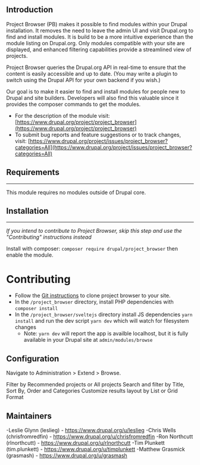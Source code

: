 ## Introduction

Project Browser (PB) makes it possible to find modules within your Drupal installation. It removes the need to leave the admin UI and visit Drupal.org to find and install modules. It is build to be a more intuitive experience than the module listing on Drupal.org. Only modules compatible with your site are displayed, and enhanced filtering capabilities provide a streamlined view of projects.

Project Browser queries the Drupal.org API in real-time to ensure that the content is easily accessible and up to date. (You may write a plugin to switch using the Drupal API for your own backend if you wish.)

Our goal is to make it easier to find and install modules for people new to Drupal and site builders. Developers will also find this valuable since it provides the composer commands to get the modules.

- For the description of the module visit: [https://www.drupal.org/project/project_browser](https://www.drupal.org/project/project_browser)
- To submit bug reports and feature suggestions or to track changes, visit: [https://www.drupal.org/project/issues/project_browser?categories=All](https://www.drupal.org/project/issues/project_browser?categories=All)

## Requirements
------------

This module requires no modules outside of Drupal core.


## Installation 
------------
*If you intend to contribute to Project Browser, skip this step and use the "Contributing" instructions instead*


Install with composer: `composer require drupal/project_browser` then enable the module.


# Contributing
- Follow the [Git instructions](https://www.drupal.org/project/project_browser/git-instructions
  ) to clone project browser to your site.
- In the `/project_browser` directory, install PHP dependencies with `composer install`
- In the `/project_browser/sveltejs` directory install JS dependencies `yarn install` and run the dev script `yarn dev` which will watch for filesystem changes
  - Note: `yarn dev` will report the app is availble localhost, but it is fully available in your Drupal site at `admin/modules/browse`

## Configuration

Navigate to Administration > Extend > Browse.

Filter by Recommended projects or All projects
Search and filter by Title, Sort By, Order and Categories
Customize results layout by List or Grid Format

## Maintainers

-Leslie Glynn (leslieg) - https://www.drupal.org/u/leslieg
-Chris Wells (chrisfromredfin) - https://www.drupal.org/u/chrisfromredfin
-Ron Northcutt (rlnorthcutt) - https://www.drupal.org/u/rlnorthcutt
-Tim Plunkett (tim.plunkett) - https://www.drupal.org/u/timplunkett
-Matthew Grasmick (grasmash) - https://www.drupal.org/u/grasmash


